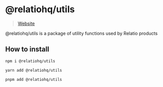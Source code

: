 # @relatiohq/utils
> [Website](https://relatio.cc)

@relatiohq/utils is a package of utility functions used by Relatio products

## How to install
```sh
npm i @relatiohq/utils
```

```sh
yarn add @relatiohq/utils
```

```sh
pnpm add @relatiohq/utils
```
